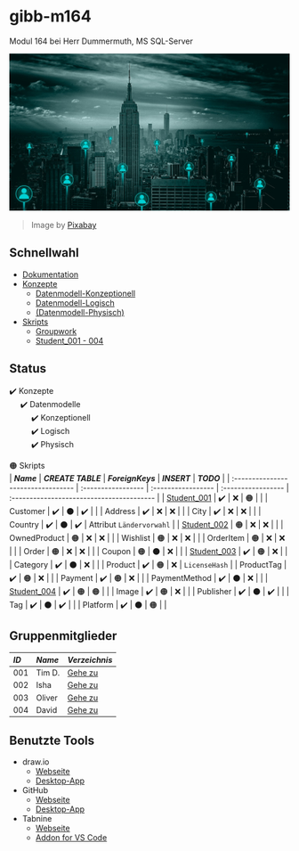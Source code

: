 # gibb-m164
Modul 164 bei Herr Dummermuth, MS SQL-Server

![Thumbnail](Zusatzmaterial/thumbnail.jpg)
> Image by [Pixabay](https://pixabay.com/)

## Schnellwahl
- [Dokumentation](Dokumentation/IET-164_Dokumentation_Dummermuth.docx?raw=1)
- [Konzepte](Konzepte)
  - [Datenmodell-Konzeptionell](Konzepte/Datenmodell-Konzeptionell.png?raw=1)
  - [Datenmodell-Logisch](Konzepte/Datenmodell-Logisch.png?raw=1)
  - [\(Datenmodell-Physisch\)](Konzepte/Datenmodell-Physisch.png?raw=1)
- [Skripts](Skripts)
  - [Groupwork](Skripts/Groupwork)
  - [Student_001 - 004](#gruppenskripts)

## Status
:heavy_check_mark: Konzepte  
&nbsp;&nbsp;&nbsp;&nbsp;&nbsp;:heavy_check_mark: Datenmodelle  
&nbsp;&nbsp;&nbsp;&nbsp;&nbsp;&nbsp;&nbsp;&nbsp;&nbsp;&nbsp;:heavy_check_mark: Konzeptionell  
&nbsp;&nbsp;&nbsp;&nbsp;&nbsp;&nbsp;&nbsp;&nbsp;&nbsp;&nbsp;:heavy_check_mark: Logisch  
&nbsp;&nbsp;&nbsp;&nbsp;&nbsp;&nbsp;&nbsp;&nbsp;&nbsp;&nbsp;:heavy_check_mark: Physisch  

:orange_circle: Skripts   
| ***Name***                         | ***CREATE TABLE*** | ***ForeignKeys***  | ***INSERT***       | ***TODO***                                |
| :--------------------------------- | :----------------- | :----------------- | :----------------- | :---------------------------------------- |
| [Student_001](Skripts/Student_001) | :heavy_check_mark: | :x:                | :orange_circle:    |                                           |
| Customer                           | :heavy_check_mark: | :black_circle:     | :heavy_check_mark: |                                           |
| Address                            | :heavy_check_mark: | :x:                | :x:                |                                           |
| City                               | :heavy_check_mark: | :x:                | :x:                |                                           |
| Country                            | :heavy_check_mark: | :black_circle:     | :heavy_check_mark: | Attribut `Ländervorwahl`                  |
| [Student_002](Skripts/Student_002) | :orange_circle:    | :x:                | :x:                |                                           |
| OwnedProduct                       | :orange_circle:    | :x:                | :x:                |                                           |
| Wishlist                           | :orange_circle:    | :x:                | :x:                |                                           |
| OrderItem                          | :orange_circle:    | :x:                | :x:                |                                           |
| Order                              | :orange_circle:    | :x:                | :x:                |                                           |
| Coupon                             | :orange_circle:    | :black_circle:     | :x:                |                                           |
| [Student_003](Skripts/Student_003) | :heavy_check_mark: | :orange_circle:    | :x:                |                                           |
| Category                           | :heavy_check_mark: | :black_circle:     | :x:                |                                           |
| Product                            | :heavy_check_mark: | :orange_circle:    | :x:                | `LicenseHash`                             |
| ProductTag                         | :heavy_check_mark: | :orange_circle:    | :x:                |                                           |
| Payment                            | :heavy_check_mark: | :orange_circle:    | :x:                |                                           |
| PaymentMethod                      | :heavy_check_mark: | :black_circle:     | :x:                |                                           |
| [Student_004](Skripts/Student_004) | :heavy_check_mark: | :orange_circle:    | :orange_circle:    |                                           |
| Image                              | :heavy_check_mark: | :orange_circle:    | :x:                |                                           |
| Publisher                          | :heavy_check_mark: | :black_circle:     | :heavy_check_mark: |                                           |
| Tag                                | :heavy_check_mark: | :black_circle:     | :heavy_check_mark: |                                           |
| Platform                           | :heavy_check_mark: | :black_circle:     | :orange_circle:    |                                           |
               
## Gruppenmitglieder
| ***ID*** | ***Name*** | ***Verzeichnis***              |
| :------- | :--------- | :----------------------------- |
| 001      | Tim D.     | [Gehe zu](Skripts/Student_001) |
| 002      | Isha       | [Gehe zu](Skripts/Student_002) |
| 003      | Oliver     | [Gehe zu](Skripts/Student_003) |
| 004      | David      | [Gehe zu](Skripts/Student_004) |

## Benutzte Tools
- draw.io
  - [Webseite](https://app.diagrams.net/)
  - [Desktop-App](https://github.com/jgraph/drawio-desktop/releases/latest)
- GitHub
  - [Webseite](https://github.com/)
  - [Desktop-App](https://github.com/desktop/desktop#where-can-i-get-it)
- Tabnine
  - [Webseite](https://www.tabnine.com/)
  - [Addon for VS Code](https://www.tabnine.com/install/vscode)
